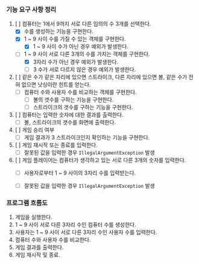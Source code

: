 ### 기능 요구 사항 정리

1. [ ] 컴퓨터는 1에서 9까지 서로 다른 임의의 수 3개를 선택한다.
   - [x] 수를 생성하는 기능을 구현한다.
   - [x] 1 ~ 9 사이 수를 가질 수 있는 객체를 구현한다.
     - [x] 1 ~ 9 사이 수가 아닌 경우 예외가 발생한다.
   - [ ] 1 ~ 9 사이 서로 다른 3개의 수를 가지는 객체를 구현한다.
     - [x] 3자리 수가 아닌 경우 예외가 발생한다.
     - [ ] 3 수가 서로 다르지 않은 경우 예외가 발생한다.

2. [ ] 같은 수가 같은 자리에 있으면 스트라이크, 다른 자리에 있으면 볼, 같은 수가 전혀 없으면 낫싱이란 힌트를 얻는다.
   - [ ] 컴퓨터 수와 사용자 수를 비교하는 객체를 구현한다.
     - [ ] 볼의 갯수를 구하는 기능을 구현한다.
     - [ ] 스트라이크의 갯수를 구하는 기능을 구현한다.

3. [ ] 컴퓨터는 입력한 숫자에 대한 결과를 출력한다.
   - [ ] 볼, 스트라이크의 갯수를 화면에 출력한다.

4. [ ] 게임 승리 여부
   - [ ] 게임 결과가 3 스트라이크인지 확인하는 기능을 구현한다.

5. [ ] 게임 재시작 또는 종료를 입력한다.
   - [ ] 잘못된 값을 입력한 경우 `IllegalArgumentException` 발생

6. [ ] 게임 플레이어는 컴퓨터가 생각하고 있는 서로 다른 3개의 숫자를 입력한다.
   - [ ] 사용자로부터 1 ~ 9 사이의 3자리 수를 입력받는다.
   - [ ] 잘못된 값을 입력한 경우 `IllegalArgumentException` 발생



### 프로그램 흐름도

1. 게임을 실행한다. 
2. 1 ~ 9 사이 서로 다른 3자리 수인 컴퓨터 수를 생성한다.
3. 사용자는 1 ~ 9 사이 서로 다른 3자리 수인 사용자 수를 입력한다.
4. 컴퓨터 수와 사용자 수를 비교한다.
5. 게임 결과를 출력한다.
6. 게임 재시작 및 종료.